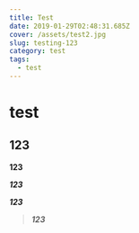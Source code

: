 ```yaml
---
title: Test
date: 2019-01-29T02:48:31.685Z
cover: /assets/test2.jpg
slug: testing-123
category: test
tags:
  - test
---
```

# test

## 123

**123**

_**123**_

_**123**_

> _**123**_
